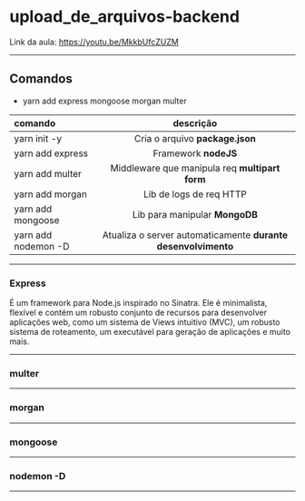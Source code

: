 # upload_de_arquivos-backend

Link da aula: https://youtu.be/MkkbUfcZUZM

---

## Comandos

* yarn add express mongoose morgan multer 

comando                | descrição
:----------------------|:-------------------------------------------------------------:
yarn init -y           | Cria o arquivo **package.json**
yarn add express       | Framework **nodeJS**
yarn add multer        | Middleware que manipula req **multipart form**
yarn add morgan        | Lib de logs de req HTTP
yarn add mongoose      | Lib para manipular **MongoDB**
yarn add nodemon -D    | Atualiza o server automaticamente **durante desenvolvimento**

---

### Express
É um framework para Node.js inspirado no Sinatra. Ele é minimalista, flexível e contém um robusto conjunto de recursos para desenvolver aplicações web, como um sistema de Views intuitivo (MVC), um robusto sistema de roteamento, um executável para geração de aplicações e muito mais.

---
### multer

---
### morgan

---
### mongoose

---
### nodemon -D

---